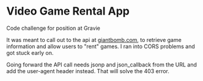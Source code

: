 # Video Game Rental App
Code challenge for position at Gravie

It was meant to call out to the api at [giantbomb.com](https://giantbomb.com), to retrieve game information and allow users 
to "rent" games. I ran into CORS problems and got stuck early on.

Going forward the API call needs jsonp and json_callback from the URL and add the user-agent header instead. That will solve the 403 error.
